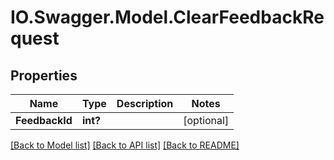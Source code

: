 # IO.Swagger.Model.ClearFeedbackRequest
## Properties

Name | Type | Description | Notes
------------ | ------------- | ------------- | -------------
**FeedbackId** | **int?** |  | [optional] 

[[Back to Model list]](../README.md#documentation-for-models) [[Back to API list]](../README.md#documentation-for-api-endpoints) [[Back to README]](../README.md)

